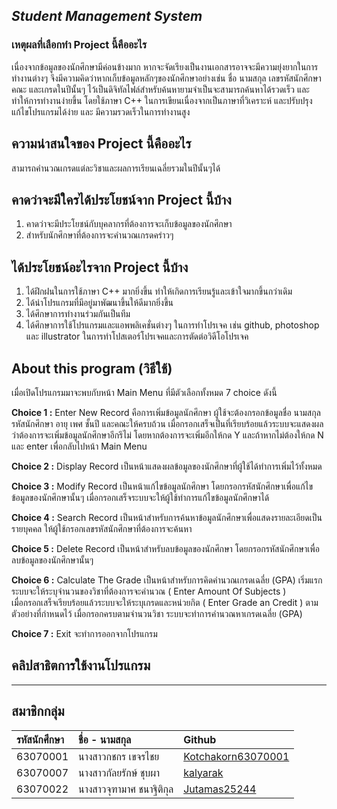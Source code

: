***Student Management System***
---

### **เหตุผลที่เลือกทำ Project นี้คืออะไร**

เนื่องจากข้อมูลของนักศึกษามีค่อนข้างมาก หากจะจัดเรียงเป็นงานเอกสารอาจจะมีความยุ่งยากในการทำงานต่างๆ จึงมีความคิดว่าหากเก็บข้อมูลหลักๆของนักศึกษาอย่างเช่น ชื่อ นามสกุล เลขรหัสนักศึกษา คณะ และเกรดในปีนั้นๆ ไว้เป็นดิจิทัลไฟล์สำหรับค้นหายามจำเป็นจะสามารถค้นหาได้รวดเร็ว และทำให้การทำงานง่ายขึ้น โดยใช้ภาษา C++ ในการเขียนเนื่องจากเป็นภาษาที่วิเคราะห์ และปรับปรุงแก้ไขโปรแกรมได้ง่าย และ มีความรวดเร็วในการทำงานสูง

## **ความน่าสนใจของ Project นี้คืออะไร**
สามารถคำนวณเกรดแต่ละวิชาและผลการเรียนเฉลี่ยรวมในปีนั้นๆได้

## **คาดว่าจะมีใครได้ประโยชน์จาก Project นี้บ้าง**
1. คาดว่าจะมีประโยชน์กับบุคลากรที่ต้องการจะเก็บข้อมูลของนักศึกษา
2. สำหรับนักศึกษาที่ต้องการจะคำนวณเกรดคร่าวๆ

## **ได้ประโยชน์อะไรจาก Project นี้บ้าง**
1. ได้ฝึกฝนในการใช้ภาษา C++ มากยิ่งขึ้น ทำให้เกิดการเรียนรู้และเข้าใจมากขึ้นกว่าเดิม
2. ได้นำโปรแกรมที่มีอยู่มาพัฒนาขึ้นให้ดีมากยิ่งขึ้น
3. ได้ศึกษาการทำงานร่วมกันเป็นทีม
4. ได้ศึกษาการใช้โปรแกรมและแอพพลิเคชั่นต่างๆ ในการทำโปรเจค เช่น github, photoshop และ illustrator ในการทำโปสเตอร์โปรเจคและการตัดต่อวิดีโอโปรเจค

## **About this program (วิธีใช้)**
เมื่อเปิดโปรแกรมมาจะพบกับหน้า Main Menu ที่มีตัวเลือกทั้งหมด 7 choice ดังนี้

**Choice 1 :** Enter New Record คือการเพิ่มข้อมูลนักศึกษา ผู้ใช้จะต้องกรอกข้อมูลชื่อ นามสกุล รหัสนักศึกษา อายุ เพศ ชั้นปี และคณะให้ครบถ้วน เมื่อกรอกเสร็จเป็นที่เรียบร้อยแล้วระบบจะแสดงผลว่าต้องการจะเพิ่มข้อมูลนักศึกษาอีกรึไม่ โดยหากต้องการจะเพิ่มอีกให้กด Y และถ้าหากไม่ต้องให้กด N และ enter เพื่อกลับไปหน้า Main Menu 

**Choice 2 :** Display Record เป็นหน้าแสดงผลข้อมูลของนักศึกษาที่ผู้ใช้ได้ทำการเพิ่มไว้ทั้งหมด 

**Choice 3 :** Modify Record เป็นหน้าแก้ไขข้อมูลนักศึกษา โดยกรอกรหัสนักศึกษาเพื่อแก้ไขข้อมูลของนักศึกษานั้นๆ เมื่อกรอกเสร็จระบบจะให้ผู้ใช้ทำการแก้ไขข้อมูลนักศึกษาได้ 

**Choice 4 :** Search Record เป็นหน้าสำหรับการค้นหาข้อมูลนักศึกษาเพื่อแสดงรายละเอียดเป็นรายบุคคล ให้ผู้ใช้กรอกเลขรหัสนักศึกษาที่ต้องการจะค้นหา

**Choice 5 :** Delete Record เป็นหน้าสำหรับลบข้อมูลของนักศึกษา โดยกรอกรหัสนักศึกษาเพื่อลบข้อมูลของนักศึกษานั้นๆ

**Choice 6 :** Calculate The Grade เป็นหน้าสำหรับการคิดคำนวณเกรดเฉลี่ย (GPA)
เริ่มแรกระบบจะให้ระบุจำนวนของวิชาที่ต้องการจะคำนวณ ( Enter Amount Of Subjects )   
เมื่อกรอกเสร็จเรียบร้อยแล้วระบบจะให้ระบุเกรดและหน่วยกิต ( Enter Grade an Credit ) ตามตัวอย่างที่กำหนดไว้ เมื่อกรอกครบตามจำนวนวิชา ระบบจะทำการคำนวณหาเกรดเฉลี่ย (GPA)

**Choice 7 :** Exit จะทำการออกจากโปรแกรม

## คลิปสาธิตการใช้งานโปรแกรม


---
## สมาชิกกลุ่ม
| รหัสนักศึกษา| ชื่อ - นามสกุล |    Github    |
| :---         |     :---      |          :--- |
| 63070001   |นางสาวกชกร เขจรไชย     | [Kotchakorn63070001](https://github.com/Kotchakorn63070001) |
| 63070007   |นางสาวกัลยรักษ์ ชุบผา     | [kalyarak](https://github.com/kalyarak) |
| 63070022   |นางสาวจุฑามาศ ชนาฐิติกุล     |[Jutamas25244](https://github.com/Jutamas25244)  |



